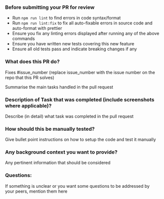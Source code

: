 ### Before submitting your PR for review

- Run `npm run lint` to find errors in code syntax/format
- Run `npm run lint:fix` to fix all auto-fixable errors in source code and auto-format with prettier
- Ensure you fix any linting errors displayed after running any of the above commands
- Ensure you have written new tests covering this new feature
- Ensure all old tests pass and indicate breaking changes if any

### What does this PR do?

Fixes #issue_number (replace issue_number with the issue number on the repo that this PR solves)

Summarise the main tasks handled in the pull request

### Description of Task that was completed (include screenshots where applicable)? 

Describe (in detail) what task was completed in the pull request

### How should this be manually tested? 

Give bullet point instructions on how to setup the code and test it manually

### Any background context you want to provide? 

Any pertinent information that should be considered

### Questions: 

If something is unclear or you want some questions to be addressed by your peers, mention them here